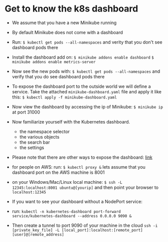 # Get to know the k8s dashboard

* We assume that you have a new Minikube running

* By default Minikube does not come with a dashboard

* Run:
    `$ kubectl get pods --all-namespaces`
    and verity that you don't see dashboard pods there

* Install the dashboard add on:
    `$ minikube addons enable dashboard`
    `$ minikube addons enable metrics-server`

* Now see the new pods with:
    `$ kubectl get pods --all-namespaces`
    and verify that you do see dashboard pods there

* To expose the dashboard port to the outside world we will define a service.
    Take the attached `minikube-dashboard.yaml` file and apply it like this:
    `$ kubectl apply -f minikube-dashboard.yaml`

* Now view the dashboard by accessing the ip of Minikube:
    `$ minikube ip`
    at port 31000

* Now familiarize yourself with the Kubernetes dashboard.
    * the namespace selector
    * the various objects
    * the search bar
    * the settings

* Please note that there are other ways to expose the dashboard:
    [link](https://stackoverflow.com/questions/47173463/how-to-access-local-kubernetes-minikube-dashboard-remotely)

* for people on AWS:
    run:
`$ kubectl proxy &`
    lets assume that you dashboard port on the AWS machine is 8001

* on your Windows/Mac/Linux local machine:
    `$ ssh -L 12345:localhost:8001 ubuntu@[yourip]`
    and then point your browser to `localhost:12345`

* If you want to see your dashboard without a NodePort service:

* run:
    `kubectl -n kubernetes-dashboard port-forward service/kubernetes-dashboard --address 0.0.0.0 9090 &`

* Then create a tunnel to port 9090 of your machine in the cloud
    `ssh -i [private_key_file] -L [local_port]:localhost:[remote_port] [user]@[remote_address]`
